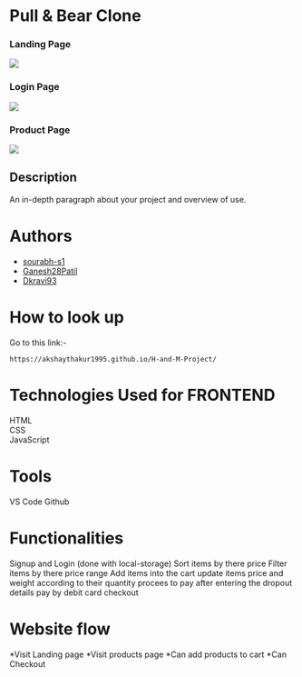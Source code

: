 # Pull & Bear Clone
<h3>Landing Page</h3>
<img src="https://i.ibb.co/41gP0qj/Main-home-Pull-Bear.jpg"></img>
<h3>Login Page</h3>
<img src="https://i.ibb.co/z4t409v/Login-pullandbear.jpg"></img>
<h3>Product Page</h3>
<img src="https://i.ibb.co/k1KQCQR/products-pull-bear.jpg"></img>

## Description

An in-depth paragraph about your project and overview of use.

# Authors

- [sourabh-s1](https://github.com/sourabh-s1)
- [Ganesh28Patil](https://github.com/Ganesh28Patil)
- [Dkravi93](https://github.com/Dkravi93)

# How to look up

Go to this link:-

```
https://akshaythakur1995.github.io/H-and-M-Project/
```

# Technologies Used for FRONTEND
HTML <br/>
CSS <br/>
JavaScript <br/>


# Tools
VS Code
Github

# Functionalities
Signup and Login (done with local-storage)
Sort items by there price
Filter items by there price range
Add items into the cart
update items price and weight according to their quantity
procees to pay after entering the dropout details
pay by debit card
checkout

# Website flow
*Visit Landing page
*Visit products page
*Can add products to cart
*Can Checkout
